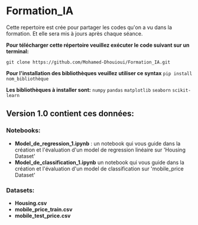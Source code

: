 # Formation_IA
Cette repertoire est crée pour partager les codes qu'on a vu dans la formation. Et elle sera mis à jours après chaque séance.

**Pour télécharger cette répertoire veuillez exécuter le code suivant sur un terminal:**

`git clone https://github.com/Mohamed-Dhouioui/Formation_IA.git`

**Pour l'installation des bibliothèques veuillez utiliser ce syntax**
`pip install nom_bibliothèque`

**Les bibliothèques à installer sont:**
`numpy`
`pandas`
`matplotlib`
`seaborn`
`scikit-learn`

## Version 1.0 contient ces données:

### Notebooks:
- **Model_de_regression_1.ipynb** : un notebook qui vous guide dans 
  la création et l'évaluation d'un model de regression linéaire sur 'Housing Dataset'
- **Model_de_classification_1.ipynb** un notebook qui vous guide dans 
  la création et l'évaluation d'un model de classification sur 'mobile_price Dataset'

### Datasets:
- **Housing.csv**
- **mobile_price_train.csv**
- **mobile_test_price.csv**